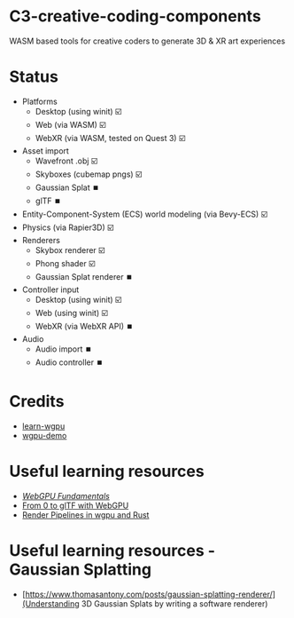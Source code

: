 # C3-creative-coding-components
WASM based tools for creative coders to generate 3D & XR art experiences

# Status
- Platforms
    - Desktop (using winit) ☑️  
    - Web (via WASM) ☑️
    - WebXR (via WASM, tested on Quest 3) ☑️
- Asset import
    - Wavefront .obj ☑️
    - Skyboxes (cubemap pngs) ☑️
    - Gaussian Splat ⏹️
    - glTF ⏹️
- Entity-Component-System (ECS) world modeling (via Bevy-ECS) ☑️
- Physics (via Rapier3D) ☑️
- Renderers
    - Skybox renderer ☑️
    - Phong shader ☑️
    - Gaussian Splat renderer ⏹️
- Controller input
    - Desktop (using winit) ☑️
    - Web (using winit) ☑️
    - WebXR (via WebXR API) ⏹️
- Audio
    - Audio import ⏹️ 
    - Audio controller ⏹️

# Credits 
- [learn-wgpu](https://sotrh.github.io/learn-wgpu/)
- [wgpu-demo](https://github.com/0xc0dec/wgpu-demo)



# Useful learning resources
- *[WebGPU Fundamentals](https://webgpufundamentals.org/)*
- [From 0 to glTF with WebGPU](https://www.willusher.io/graphics/2023/04/10/0-to-gltf-triangle)
- [Render Pipelines in wgpu and Rust](https://whoisryosuke.com/blog/2022/render-pipelines-in-wgpu-and-rust)

# Useful learning resources - Gaussian Splatting
- [https://www.thomasantony.com/posts/gaussian-splatting-renderer/](Understanding 3D Gaussian Splats by writing a software renderer)
